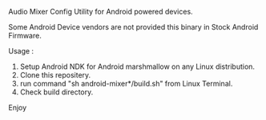 Audio Mixer Config Utility for Android powered devices.

Some Android Device vendors are not provided this binary in Stock Android Firmware.

Usage :

  1. Setup Android NDK for Android marshmallow on any Linux distribution.
  2. Clone this repositery.
  3. run command "sh android-mixer*/build.sh" from Linux Terminal.
  4. Check build directory.

Enjoy
